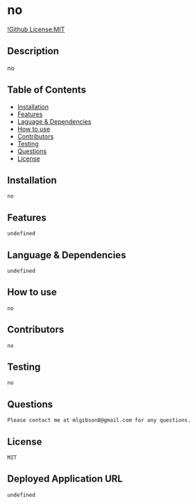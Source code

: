# no
  [!Github License:MIT](https://img.shields.io/badge/License-MIT-yellow.svg)
## Description
  no
## Table of Contents
* [Installation](#installation)
* [Features](#features)
* [Laguage & Dependencies](#language&dependencies)
* [How to use](#howtouse)
* [Contributors](#contributors)
* [Testing](#testing)
* [Questions](#questions)
* [License](#license)
## Installation
    no
## Features
    undefined
## Language & Dependencies
    undefined
## How to use
    no
## Contributors
    no
## Testing
    no
## Questions
    Please contact me at mlgibson8@gmail.com for any questions.
## License
    MIT
## Deployed Application URL
    undefined

